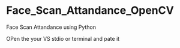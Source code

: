 # Face_Scan_Attandance_OpenCV
Face Scan Attandance using Python

OPen the your VS stdio or terminal and pate it
